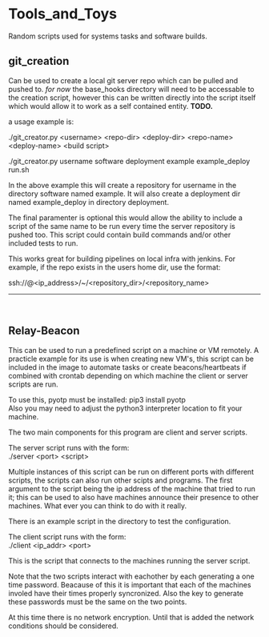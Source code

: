 # Tools_and_Toys
Random scripts used for systems tasks and software builds.

## git_creation
Can be used to create a local git server repo which can be pulled and pushed to.
*for now* the base_hooks directory will need to be accessable to the creation script,
however this can be written directly into the script itself which would allow
it to work as a self contained entity. **TODO.**

a usage example is:

  ./git_creator.py \<username\> \<repo-dir\> \<deploy-dir\> \<repo-name\> \<deploy-name\> \<build script\>
  
  ./git_creator.py username software deployment example example_deploy run.sh
  
  In the above example this will create a repository for username in the directory software named example.
  It will also create a deployment dir named example_deploy in directory deployment.
  
  The final paramenter <build script> is optional this would allow the ability to include a script of the same
  name to be run every time the server repository is pushed too. This script could contain build commands and/or
  other included tests to run.
  

This works great for building pipelines on local infra with jenkins.
For example, if the repo exists in the users home dir, use the format:

  ssh://<username>@<ip_address>/~/<repository_dir>/<repository_name>
  

---
<br/>

## Relay-Beacon
This can be used to run a predefined script on a machine or VM remotely. A practicle example for its use is when creating new VM's, this script can be included in the image to automate tasks or create beacons/heartbeats if combined with crontab depending on which machine the client or server scripts are run.

To use this, pyotp must be installed: pip3 install pyotp  
Also you may need to adjust the python3 interpreter location to fit your machine.

The two main components for this program are client and server scripts.

The server script runs with the form:  
./server  \<port\>  \<script\>

Multiple instances of this script can be run on different ports with different scripts, the scripts can also run other scipts and programs. The first argument to the script being the ip address of the machine that tried to run it; this can be used to also have machines announce their presence to other machines. What ever you can think to do with it really.

There is an example script in the directory to test the configuration.

The client script runs with the form:  
./client \<ip_addr\> \<port\>
  
This is the script that connects to the machines running the server script.

Note that the two scripts interact with eachother by each generating a one time password. Beacause of this it is important that each of the machines involed have their times properly syncronized. Also the key to generate these passwords must be the same on the two points.

At this time there is no network encryption. Until that is added the network conditions should be considered.
